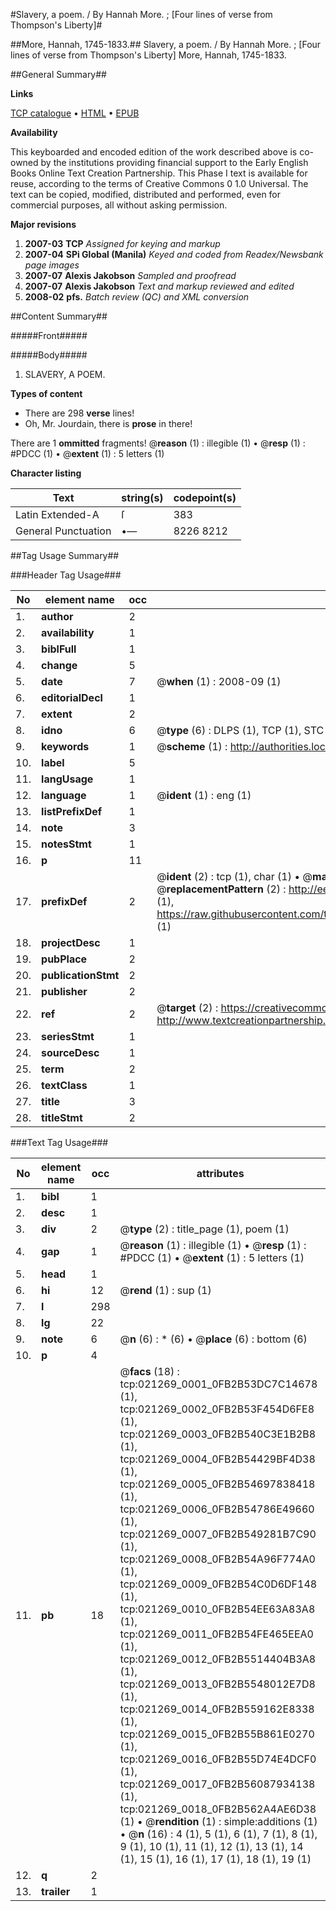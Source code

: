 #Slavery, a poem. / By Hannah More. ; [Four lines of verse from Thompson's Liberty]#

##More, Hannah, 1745-1833.##
Slavery, a poem. / By Hannah More. ; [Four lines of verse from Thompson's Liberty]
More, Hannah, 1745-1833.

##General Summary##

**Links**

[TCP catalogue](http://www.ota.ox.ac.uk/tcp/)  • 
[HTML](http://tei.it.ox.ac.uk/tcp/Texts-HTML/free/N16/N16551.html)  • 
[EPUB](http://tei.it.ox.ac.uk/tcp/Texts-EPUB/free/N16/N16551.epub)

**Availability**

This keyboarded and encoded edition of the
	       work described above is co-owned by the institutions
	       providing financial support to the Early English Books
	       Online Text Creation Partnership. This Phase I text is
	       available for reuse, according to the terms of Creative
	       Commons 0 1.0 Universal. The text can be copied,
	       modified, distributed and performed, even for
	       commercial purposes, all without asking permission.

**Major revisions**

1. __2007-03__ __TCP__ *Assigned for keying and markup*
1. __2007-04__ __SPi Global (Manila)__ *Keyed and coded from Readex/Newsbank page images*
1. __2007-07__ __Alexis Jakobson__ *Sampled and proofread*
1. __2007-07__ __Alexis Jakobson__ *Text and markup reviewed and edited*
1. __2008-02__ __pfs.__ *Batch review (QC) and XML conversion*

##Content Summary##

#####Front#####

#####Body#####

1. SLAVERY, A POEM.

**Types of content**

  * There are 298 **verse** lines!
  * Oh, Mr. Jourdain, there is **prose** in there!

There are 1 **ommitted** fragments! 
 @__reason__ (1) : illegible (1)  •  @__resp__ (1) : #PDCC (1)  •  @__extent__ (1) : 5 letters (1)

**Character listing**


|Text|string(s)|codepoint(s)|
|---|---|---|
|Latin Extended-A|ſ|383|
|General Punctuation|•—|8226 8212|

##Tag Usage Summary##

###Header Tag Usage###

|No|element name|occ|attributes|
|---|---|---|---|
|1.|__author__|2||
|2.|__availability__|1||
|3.|__biblFull__|1||
|4.|__change__|5||
|5.|__date__|7| @__when__ (1) : 2008-09 (1)|
|6.|__editorialDecl__|1||
|7.|__extent__|2||
|8.|__idno__|6| @__type__ (6) : DLPS (1), TCP (1), STC (1), NOTIS (1), IMAGE-SET (1), EVANS-CITATION (1)|
|9.|__keywords__|1| @__scheme__ (1) : http://authorities.loc.gov/ (1)|
|10.|__label__|5||
|11.|__langUsage__|1||
|12.|__language__|1| @__ident__ (1) : eng (1)|
|13.|__listPrefixDef__|1||
|14.|__note__|3||
|15.|__notesStmt__|1||
|16.|__p__|11||
|17.|__prefixDef__|2| @__ident__ (2) : tcp (1), char (1)  •  @__matchPattern__ (2) : ([0-9\-]+):([0-9IVX]+) (1), (.+) (1)  •  @__replacementPattern__ (2) : http://eebo.chadwyck.com/downloadtiff?vid=$1&page=$2 (1), https://raw.githubusercontent.com/textcreationpartnership/Texts/master/tcpchars.xml#$1 (1)|
|18.|__projectDesc__|1||
|19.|__pubPlace__|2||
|20.|__publicationStmt__|2||
|21.|__publisher__|2||
|22.|__ref__|2| @__target__ (2) : https://creativecommons.org/publicdomain/zero/1.0/ (1), http://www.textcreationpartnership.org/docs/. (1)|
|23.|__seriesStmt__|1||
|24.|__sourceDesc__|1||
|25.|__term__|2||
|26.|__textClass__|1||
|27.|__title__|3||
|28.|__titleStmt__|2||


###Text Tag Usage###

|No|element name|occ|attributes|
|---|---|---|---|
|1.|__bibl__|1||
|2.|__desc__|1||
|3.|__div__|2| @__type__ (2) : title_page (1), poem (1)|
|4.|__gap__|1| @__reason__ (1) : illegible (1)  •  @__resp__ (1) : #PDCC (1)  •  @__extent__ (1) : 5 letters (1)|
|5.|__head__|1||
|6.|__hi__|12| @__rend__ (1) : sup (1)|
|7.|__l__|298||
|8.|__lg__|22||
|9.|__note__|6| @__n__ (6) : * (6)  •  @__place__ (6) : bottom (6)|
|10.|__p__|4||
|11.|__pb__|18| @__facs__ (18) : tcp:021269_0001_0FB2B53DC7C14678 (1), tcp:021269_0002_0FB2B53F454D6FE8 (1), tcp:021269_0003_0FB2B540C3E1B2B8 (1), tcp:021269_0004_0FB2B54429BF4D38 (1), tcp:021269_0005_0FB2B54697838418 (1), tcp:021269_0006_0FB2B54786E49660 (1), tcp:021269_0007_0FB2B549281B7C90 (1), tcp:021269_0008_0FB2B54A96F774A0 (1), tcp:021269_0009_0FB2B54C0D6DF148 (1), tcp:021269_0010_0FB2B54EE63A83A8 (1), tcp:021269_0011_0FB2B54FE465EEA0 (1), tcp:021269_0012_0FB2B5514404B3A8 (1), tcp:021269_0013_0FB2B5548012E7D8 (1), tcp:021269_0014_0FB2B559162E8338 (1), tcp:021269_0015_0FB2B55B861E0270 (1), tcp:021269_0016_0FB2B55D74E4DCF0 (1), tcp:021269_0017_0FB2B56087934138 (1), tcp:021269_0018_0FB2B562A4AE6D38 (1)  •  @__rendition__ (1) : simple:additions (1)  •  @__n__ (16) : 4 (1), 5 (1), 6 (1), 7 (1), 8 (1), 9 (1), 10 (1), 11 (1), 12 (1), 13 (1), 14 (1), 15 (1), 16 (1), 17 (1), 18 (1), 19 (1)|
|12.|__q__|2||
|13.|__trailer__|1||
